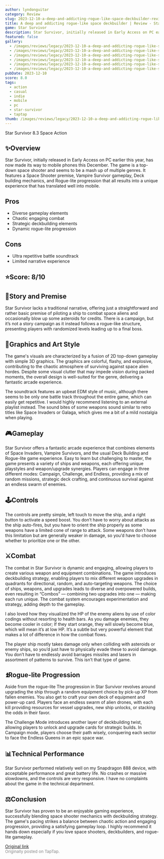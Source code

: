 ```yaml
---
author: lyndonguitar
category: Review
slug: 2023-12-10-a-deep-and-addicting-rogue-like-space-deckbuilder-review-star-survivor
title: A deep and addicting rogue-like space deckbuilder | Review - Star Survivor
game: Star Survivor
description: Star Survivor, initially released in Early Access on PC earlier this year, has now made its way to mobile phones this December. The game is a top-down space shooter and seems to be a mash up of multiple genres. It features a Space Shooter premise, Vampire Survivor gameplay, Deck building mechanics, and Rogue-lite progression that all results into a unique experience that has translated well into mobile.
featured: false
gallery:
  - /images/reviews/legacy/2023-12-10-a-deep-and-addicting-rogue-like-space-deckbuilder--review---star-survivor-0.avif
  - /images/reviews/legacy/2023-12-10-a-deep-and-addicting-rogue-like-space-deckbuilder--review---star-survivor-1.avif
  - /images/reviews/legacy/2023-12-10-a-deep-and-addicting-rogue-like-space-deckbuilder--review---star-survivor-2.avif
  - /images/reviews/legacy/2023-12-10-a-deep-and-addicting-rogue-like-space-deckbuilder--review---star-survivor-3.avif
  - /images/reviews/legacy/2023-12-10-a-deep-and-addicting-rogue-like-space-deckbuilder--review---star-survivor-4.avif
  - /images/reviews/legacy/2023-12-10-a-deep-and-addicting-rogue-like-space-deckbuilder--review---star-survivor-5.avif
pubDate: 2023-12-10
score: 8.0
tags:
  - action
  - casual
  - indie
  - mobile
  - pc
  - star-survivor
  - taptap
thumb: /images/reviews/legacy/2023-12-10-a-deep-and-addicting-rogue-like-space-deckbuilder--review---star-survivor-0.avif
---
```


Star Survivor
8.3
Space
Action


## ✨Overview

Star Survivor, initially released in Early Access on PC earlier this year, has now made its way to mobile phones this December. The game is a top-down space shooter and seems to be a mash up of multiple genres. It features a Space Shooter premise, Vampire Survivor gameplay, Deck building mechanics, and Rogue-lite progression that all results into a unique experience that has translated well into mobile.




## Pros
- Diverse gameplay elements
- Chaotic engaging combat
- Strategic deckbuilding elements
- Dynamic rogue-lite progression





## Cons
- Ultra repetitive battle soundtrack
- Limited narrative experience



## ⭐️Score: 8/10


## 📖Story and Premise

Star Survivor lacks a traditional narrative, offering just a straightforward and rather basic premise of piloting a ship to combat space aliens and occasionally blow up some asteroids for credits. There is a campaign, but it’s not a story campaign as it instead follows a rogue-like structure, presenting players with randomized levels leading up to a final boss.


## 🎨Graphics and Art Style

The game's visuals are characterized by a fusion of 2D top-down gameplay with simple 3D graphics. The graphics are colorful, flashy, and explosive, contributing to the chaotic atmosphere of surviving against space alien hordes. Despite some visual clutter that may impede vision during packed moments, the overall design is well-suited for the genre, delivering a fantastic arcade experience.

The soundtrack features an upbeat EDM style of music, although there seems to be only one battle track throughout the entire game, which can easily get repetitive. I would highly recommend listening to an external playlist instead. The sound bites of some weapons sound similar to retro titles like Space Invaders or Galaga,  which gives me a bit of a mild nostalgia when playing.


## 🎮Gameplay

Star Survivor offers a fantastic arcade experience that combines elements of Space Invaders, Vampire Survivors, and the usual Deck Building and Rogue-lite game experience. Easy to learn but challenging to master, the game presents a variety of ships and weapons, each offering unique playstyles and weapon/upgrade synergies. Players can engage in three different modes: Campaign, Challenge, and Endless, providing a mix of random missions, strategic deck crafting, and continuous survival against an endless swarm of enemies.


## 🕹Controls

The controls are pretty simple, left touch to move the ship, and a right button to activate a speed boost. You don’t have to worry about attacks as the ship auto-fires, but you have to orient the ship properly as some weapons have a limited cone of range to attack. Some weapons don’t have this limitation but are generally weaker in damage, so you’d have to choose whether to prioritize one or the other.


## ⚔️Combat

The combat in Star Survivor is dynamic and engaging, allowing players to create various weapon and equipment combinations. The game introduces deckbuilding strategy, enabling players to mix different weapon upgrades in quadrants for directional, random, and auto-targeting weapons. The choice of ships, weapons, and upgrades leads to diverse and overpowered builds, even resulting in “Combos” — combining two upgrades into one — making each run unique. The combat system encourages experimentation and strategy, adding depth to the gameplay.

I also loved how they visualized the HP of the enemy aliens by use of color codings without resorting to health bars. As you damage enemies, they become cooler in color; If they start orange, they will slowly become blue, which will mean it’s at low HP. It’s a subtle but very powerful element that makes a lot of difference in how the combat flows.

The player ship mostly takes damage only when colliding with asteroids or enemy ships, so you’d just have to physically evade these to avoid damage. You don’t have to endlessly avoid barrages missiles and lasers in assortment of patterns to survive. This isn’t that type of game.


## ⏫Rogue-lite Progression

Aside from the rogue-lite The progression in Star Survivor revolves around upgrading the ship through a random equipment choice by pick-up XP from fallen enemies. You also get to craft your own deck of equipment and power-up card. Players face an endless swarm of alien drones, with each kill providing resources for vessel upgrades, new ship unlocks, or stacking the odds in their favor.

The Challenge Mode introduces another layer of deckbuilding twist, allowing players to unlock and upgrade cards for strategic builds. In Campaign mode, players choose their path wisely, conquering each sector to face the Endless Queens in an epic space war.


## 📊Technical Performance

Star Survivor performed relatively well on my Snapdragon 888 device, with acceptable performance and great battery life. No crashes or massive slowdowns, and the controls are very responsive. I have no complaints about the game in the technical department.


## ⚖️Conclusion

Star Survivor has proven to be an enjoyable gaming experience, successfully blending space shooter mechanics with deckbuilding strategy. The game's pacing strikes a balance between chaotic action and engaging progression, providing a satisfying gameplay loop. I highly recommend it hands down especially if you love space shooters, deckbuilders, and rogue-lite gameplay.

[Original link](https://www.taptap.io/post/6645389)<br><span style="font-size: 0.95em; color: #888;">Originally posted on TapTap.</span>